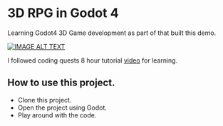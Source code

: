 # 3D RPG in Godot 4

Learning Godot4 3D Game development as part of that built this demo.

[![IMAGE ALT TEXT](http://img.youtube.com/vi/KByfMJSFimE/0.jpg)](http://www.youtube.com/watch?v=KByfMJSFimE "3D RPG demo")

I followed coding quests 8 hour tutorial [video](https://youtu.be/1m6UXCtw2Pg?si=pPaEW-GKMPXh02l1) for learning.

## How to use this project.

* Clone this project.
* Open the project using Godot.
* Play around with the code.
